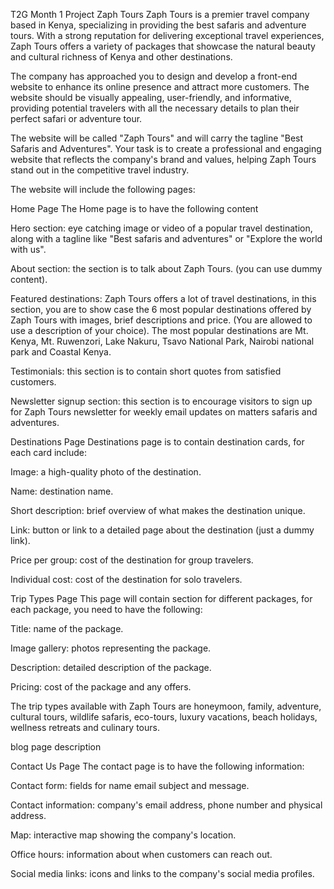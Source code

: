 
T2G Month 1 Project
Zaph Tours
Zaph Tours is a premier travel company based in Kenya, specializing in providing the best safaris and adventure tours. With a strong reputation for delivering exceptional travel experiences, Zaph Tours offers a variety of packages that showcase the natural beauty and cultural richness of Kenya and other destinations.

The company has approached you to design and develop a front-end website to enhance its online presence and attract more customers. The website should be visually appealing, user-friendly, and informative, providing potential travelers with all the necessary details to plan their perfect safari or adventure tour.

The website will be called "Zaph Tours" and will carry the tagline "Best Safaris and Adventures". Your task is to create a professional and engaging website that reflects the company's brand and values, helping Zaph Tours stand out in the competitive travel industry.


The website will include the following pages:

Home Page
The Home page is to have the following content

Hero section: eye catching image or video of a popular travel destination, along with a tagline like "Best safaris and adventures" or "Explore the world with us".

About section: the section is to talk about Zaph Tours. (you can use dummy content).

Featured destinations: Zaph Tours offers a lot of travel destinations, in this section, you are to show case the 6 most popular destinations offered by Zaph Tours with images, brief descriptions and price. (You are allowed to use a description of your choice). The most popular destinations are Mt. Kenya, Mt. Ruwenzori, Lake Nakuru, Tsavo National Park, Nairobi national park and Coastal Kenya.

Testimonials: this section is to contain short quotes from satisfied customers.

Newsletter signup section: this section is to encourage visitors to sign up for Zaph Tours newsletter for weekly email updates on matters safaris and adventures.

Destinations Page
Destinations page is to contain destination cards, for each card include:

Image: a high-quality photo of the destination.

Name: destination name.

Short description: brief overview of what makes the destination unique.

Link: button or link to a detailed page about the destination (just a dummy link).

Price per group: cost of the destination for group travelers.

Individual cost: cost of the destination for solo travelers.

Trip Types Page
This page will contain section for different packages, for each package, you need to have the following:

Title: name of the package.

Image gallery: photos representing the package.

Description: detailed description of the package.

Pricing: cost of the package and any offers.

The trip types available with Zaph Tours are honeymoon, family, adventure, cultural tours, wildlife safaris, eco-tours, luxury vacations, beach holidays, wellness retreats and culinary tours.

blog page description

Contact Us Page
The contact page is to have the following information:

Contact form: fields for name email subject and message.

Contact information: company's email address, phone number and physical address.

Map: interactive map showing the company's location.

Office hours: information about when customers can reach out.

Social media links: icons and links to the company's social media profiles.

